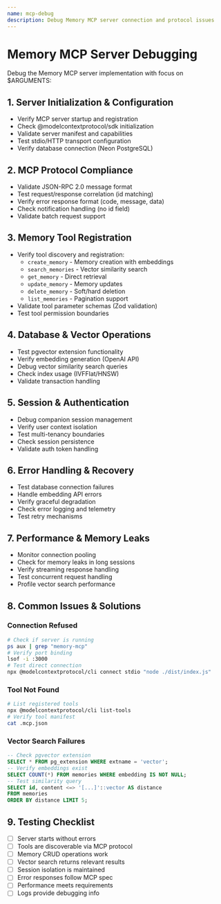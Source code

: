 ```yaml
---
name: mcp-debug
description: Debug Memory MCP server connection and protocol issues
---
```


# Memory MCP Server Debugging

Debug the Memory MCP server implementation with focus on $ARGUMENTS:

## 1. Server Initialization & Configuration

- Verify MCP server startup and registration
- Check @modelcontextprotocol/sdk initialization
- Validate server manifest and capabilities
- Test stdio/HTTP transport configuration
- Verify database connection (Neon PostgreSQL)

## 2. MCP Protocol Compliance

- Validate JSON-RPC 2.0 message format
- Test request/response correlation (id matching)
- Verify error response format (code, message, data)
- Check notification handling (no id field)
- Validate batch request support

## 3. Memory Tool Registration

- Verify tool discovery and registration:
  - `create_memory` - Memory creation with embeddings
  - `search_memories` - Vector similarity search
  - `get_memory` - Direct retrieval
  - `update_memory` - Memory updates
  - `delete_memory` - Soft/hard deletion
  - `list_memories` - Pagination support
- Validate tool parameter schemas (Zod validation)
- Test tool permission boundaries

## 4. Database & Vector Operations

- Test pgvector extension functionality
- Verify embedding generation (OpenAI API)
- Debug vector similarity search queries
- Check index usage (IVFFlat/HNSW)
- Validate transaction handling

## 5. Session & Authentication

- Debug companion session management
- Verify user context isolation
- Test multi-tenancy boundaries
- Check session persistence
- Validate auth token handling

## 6. Error Handling & Recovery

- Test database connection failures
- Handle embedding API errors
- Verify graceful degradation
- Check error logging and telemetry
- Test retry mechanisms

## 7. Performance & Memory Leaks

- Monitor connection pooling
- Check for memory leaks in long sessions
- Verify streaming response handling
- Test concurrent request handling
- Profile vector search performance

## 8. Common Issues & Solutions

### Connection Refused

```bash
# Check if server is running
ps aux | grep "memory-mcp"
# Verify port binding
lsof -i :3000
# Test direct connection
npx @modelcontextprotocol/cli connect stdio "node ./dist/index.js"
```

### Tool Not Found

```bash
# List registered tools
npx @modelcontextprotocol/cli list-tools
# Verify tool manifest
cat .mcp.json
```

### Vector Search Failures

```sql
-- Check pgvector extension
SELECT * FROM pg_extension WHERE extname = 'vector';
-- Verify embeddings exist
SELECT COUNT(*) FROM memories WHERE embedding IS NOT NULL;
-- Test similarity query
SELECT id, content <=> '[...]'::vector AS distance 
FROM memories 
ORDER BY distance LIMIT 5;
```

## 9. Testing Checklist

- [ ] Server starts without errors
- [ ] Tools are discoverable via MCP protocol
- [ ] Memory CRUD operations work
- [ ] Vector search returns relevant results
- [ ] Session isolation is maintained
- [ ] Error responses follow MCP spec
- [ ] Performance meets requirements
- [ ] Logs provide debugging info